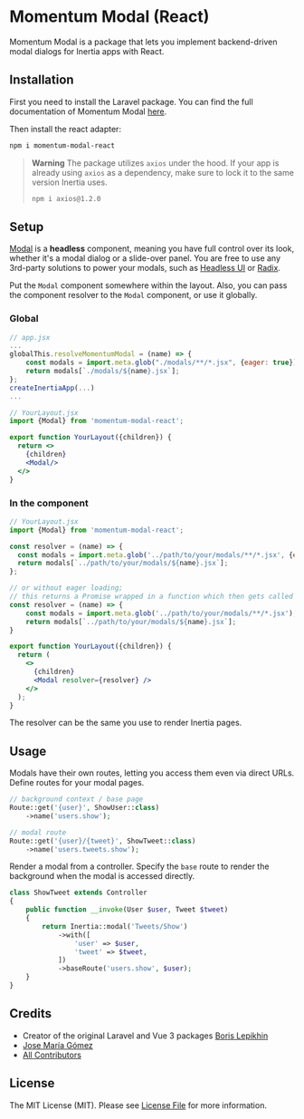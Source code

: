 # Momentum Modal (React)

Momentum Modal is a package that lets you implement backend-driven modal dialogs for Inertia apps with React.

## Installation

First you need to install the Laravel package.
You can find the full documentation of Momentum Modal [here](https://github.com/lepikhinb/momentum-modal).

Then install the react adapter:

```bash
npm i momentum-modal-react
```

> **Warning**
> The package utilizes `axios` under the hood. If your app is already using `axios` as a dependency, make sure to lock it to the same version Inertia uses.
>
> ```bash
> npm i axios@1.2.0
> ```

## Setup

[Modal](https://github.com/josemariagomez/momentum-modal-react) is a **headless** component, meaning you have full control over its look, whether it's a modal dialog or a slide-over panel. You are free to use any 3rd-party solutions to power your modals, such as [Headless UI](https://headlessui.com/) or [Radix](https://www.radix-ui.com/).

Put the `Modal` component somewhere within the layout. Also, you can pass the component resolver to the `Modal` component, or use it globally.

### Global

```jsx
// app.jsx
...
globalThis.resolveMomentumModal = (name) => {
    const modals = import.meta.glob("./modals/**/*.jsx", {eager: true});
    return modals[`./modals/${name}.jsx`];
};
createInertiaApp(...)
...

// YourLayout.jsx
import {Modal} from 'momentum-modal-react';

export function YourLayout({children}) {
  return <>
    {children}
    <Modal/>
  </>
}
```

### In the component

```jsx
// YourLayout.jsx
import {Modal} from 'momentum-modal-react';

const resolver = (name) => {
  const modals = import.meta.glob('../path/to/your/modals/**/*.jsx', {eager: true});
  return modals[`../path/to/your/modals/${name}.jsx`];
};

// or without eager loading;
// this returns a Promise wrapped in a function which then gets called in the modal hook
const resolver = (name) => {
    const modals = import.meta.glob('../path/to/your/modals/**/*.jsx');
    return modals[`../path/to/your/modals/${name}.jsx`];
}

export function YourLayout({children}) {
  return (
    <>
      {children}
      <Modal resolver={resolver} />
    </>
  );
}
```

The resolver can be the same you use to render Inertia pages.

## Usage

Modals have their own routes, letting you access them even via direct URLs. Define routes for your modal pages.

```php
// background context / base page
Route::get('{user}', ShowUser::class)
    ->name('users.show');

// modal route
Route::get('{user}/{tweet}', ShowTweet::class)
    ->name('users.tweets.show');
```

Render a modal from a controller. Specify the `base` route to render the background when the modal is accessed directly.

```php
class ShowTweet extends Controller
{
    public function __invoke(User $user, Tweet $tweet)
    {
        return Inertia::modal('Tweets/Show')
            ->with([
                'user' => $user,
                'tweet' => $tweet,
            ])
            ->baseRoute('users.show', $user);
    }
}
```

## Credits

- Creator of the original Laravel and Vue 3 packages [Boris Lepikhin](https://twitter.com/lepikhinb)
- [Jose María Gómez](https://twitter.com/josegmdev)
- [All Contributors](../../contributors)

## License

The MIT License (MIT). Please see [License File](LICENSE.md) for more information.
